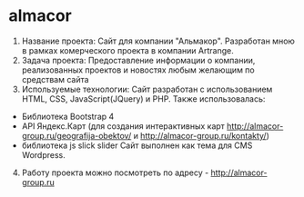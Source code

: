 # almacor
1. Название проекта: 
Сайт для компании "Альмакор". Разработан мною в рамках комерческого проекта в компании Artrange.
2. Задача проекта:
Предоставление информации о компании, реализованных проектов и новостях любым желающим по средствам сайта
3. Используемые технологии:
Сайт разработан с использованием HTML, CSS, JavaScript(JQuery) и PHP. 
Также использовалась:
 - Библиотека Bootstrap 4
 - API Яндекс.Карт (для создания интерактивных карт http://almacor-group.ru/geografija-obektov/ и http://almacor-group.ru/kontakty/)
 - библиотека js slick slider
Сайт выполнен как тема для CMS Wordpress.
4. Работу проекта можно посмотреть по адресу - http://almacor-group.ru

